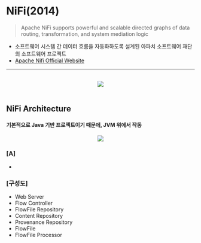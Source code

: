 # NiFi(2014)
> Apache NiFi supports powerful and scalable directed graphs of data routing, transformation, and system mediation logic
* 소프트웨어 시스템 간 데이터 흐름을 자동화하도록 설계된 아파치 소프트웨어 재단의 소프트웨어 프로젝트
* [Apache Nifi Official Website](https://nifi.apache.org/)

<hr>
<br>

<div align="center" >
    <img src="https://user-images.githubusercontent.com/37537227/156505041-287b3bd8-14c1-4f90-acc1-79f7f0e9ff09.png">
</div>

<br>

## NiFi Architecture
#### 기본적으로 Java 기반 프로젝트이기 때문에, JVM 위에서 작동

<div align="center" >
    <img src="https://user-images.githubusercontent.com/37537227/156505098-cfe1a49e-4a32-4b08-81b7-d5e1c7b87446.png">
</div>

### [A]
*

### [구성도]
* Web Server
* Flow Controller
* FlowFile Repository
* Content Repository
* Provenance Repository 
* FlowFile
* FlowFile Processor
